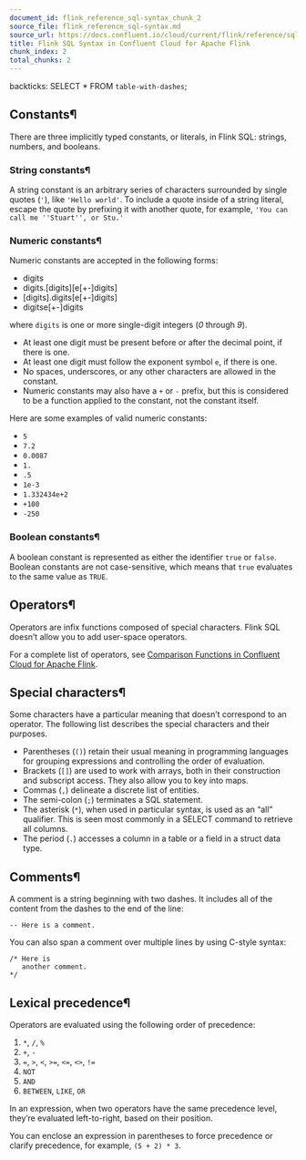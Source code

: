 ```yaml
---
document_id: flink_reference_sql-syntax_chunk_2
source_file: flink_reference_sql-syntax.md
source_url: https://docs.confluent.io/cloud/current/flink/reference/sql-syntax.html
title: Flink SQL Syntax in Confluent Cloud for Apache Flink
chunk_index: 2
total_chunks: 2
---
```


backticks: SELECT * FROM `table-with-dashes`;

## Constants¶

There are three implicitly typed constants, or literals, in Flink SQL: strings, numbers, and booleans.

### String constants¶

A string constant is an arbitrary series of characters surrounded by single quotes (`'`), like `'Hello world'`. To include a quote inside of a string literal, escape the quote by prefixing it with another quote, for example, `'You can call me ''Stuart'', or Stu.'`

### Numeric constants¶

Numeric constants are accepted in the following forms:

  * digits
  * digits.[digits][e[+-]digits]
  * [digits].digits[e[+-]digits]
  * digitse[+-]digits

where `digits` is one or more single-digit integers (_0_ through _9_).

  * At least one digit must be present before or after the decimal point, if there is one.
  * At least one digit must follow the exponent symbol `e`, if there is one.
  * No spaces, underscores, or any other characters are allowed in the constant.
  * Numeric constants may also have a `+` or `-` prefix, but this is considered to be a function applied to the constant, not the constant itself.

Here are some examples of valid numeric constants:

  * `5`
  * `7.2`
  * `0.0087`
  * `1.`
  * `.5`
  * `1e-3`
  * `1.332434e+2`
  * `+100`
  * `-250`

### Boolean constants¶

A boolean constant is represented as either the identifier `true` or `false`. Boolean constants are not case-sensitive, which means that `true` evaluates to the same value as `TRUE`.

## Operators¶

Operators are infix functions composed of special characters. Flink SQL doesn’t allow you to add user-space operators.

For a complete list of operators, see [Comparison Functions in Confluent Cloud for Apache Flink](functions/comparison-functions.html#flink-sql-comparison-and-equality-functions).

## Special characters¶

Some characters have a particular meaning that doesn’t correspond to an operator. The following list describes the special characters and their purposes.

  * Parentheses (`()`) retain their usual meaning in programming languages for grouping expressions and controlling the order of evaluation.
  * Brackets (`[]`) are used to work with arrays, both in their construction and subscript access. They also allow you to key into maps.
  * Commas (`,`) delineate a discrete list of entities.
  * The semi-colon (`;`) terminates a SQL statement.
  * The asterisk (`*`), when used in particular syntax, is used as an “all” qualifier. This is seen most commonly in a SELECT command to retrieve all columns.
  * The period (`.`) accesses a column in a table or a field in a struct data type.

## Comments¶

A comment is a string beginning with two dashes. It includes all of the content from the dashes to the end of the line:

    -- Here is a comment.

You can also span a comment over multiple lines by using C-style syntax:

    /* Here is
       another comment.
    */

## Lexical precedence¶

Operators are evaluated using the following order of precedence:

  1. `*`, `/`, `%`
  2. `+`, `-`
  3. `=`, `>`, `<`, `>=`, `<=`, `<>`, `!=`
  4. `NOT`
  5. `AND`
  6. `BETWEEN`, `LIKE`, `OR`

In an expression, when two operators have the same precedence level, they’re evaluated left-to-right, based on their position.

You can enclose an expression in parentheses to force precedence or clarify precedence, for example, `(5 + 2) * 3`.

